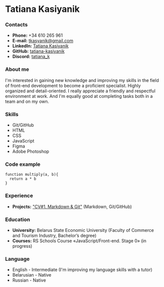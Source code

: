 # Tatiana Kasiyanik

### Contacts
* __Phone:__ +34 610 265 961
* __E-mail:__ tkasyanik@gmail.com
* __LinkedIn:__ [Tatiana Kasiyanik](https://www.linkedin.com/in/tatiana-kasiyanik-ba04b7257)
* __GitHub:__ [tatiana-kasiyanik](https://github.com/tatiana-kasiyanik)
* __Discord:__ [tatiana_k](https://discord.com/channels/@tatiana_k#9386)

### About me
   I'm interested in gaining new knowledge and improving my skills in the field of front-end development to become a proficient specialist. Highly organized and detail-oriented. I really appreciate a friendly and respectful environment at work. And I'm equally good at completing tasks both in a team and on my own.

### Skills
* Git/GitHub
* HTML
* CSS
* JavaScript
* Figma
* Adobe Photoshop

### Code example
```
function multiply(a, b){
  return a * b
}
```

### Experience
* __Projects:__ ["CV#1. Markdown & Git"](https://tatiana-kasiyanik.github.io/rsschool-cv/cv) (Markdown, Git/GitHub)

### Education
* __University:__ Belarus State Economic University (Faculty of Commerce and Tourism Industry, Bachelor’s degree)
* __Courses:__ RS Schools Course «JavaScript/Front-end. Stage 0» (in progress)

### Language
* English - Intermediate (I'm improving my language skills with a tutor)
* Belarusian - Native
* Russian - Native